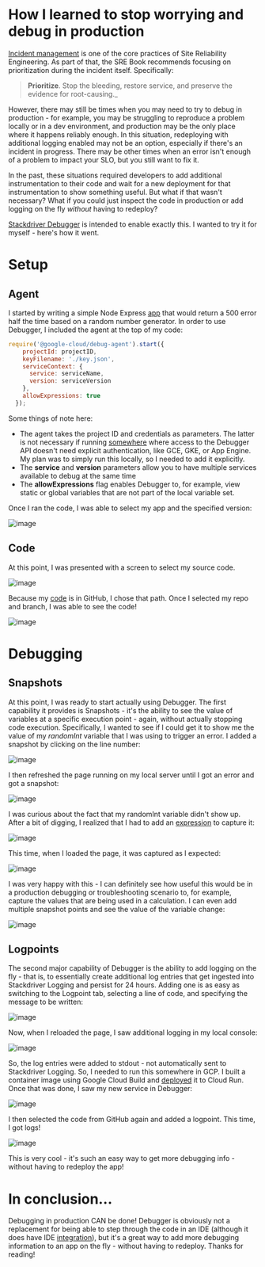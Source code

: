 # How I learned to stop worrying and debug in production

[Incident management](https://landing.google.com/sre/sre-book/chapters/managing-incidents/) is one of the core practices of Site Reliability Engineering.  As part of that, the SRE Book recommends focusing on prioritization during the incident itself.  Specifically:

> **Prioritize**. Stop the bleeding, restore service, and preserve the evidence for root-causing._

However, there may still be times when you may need to try to debug in production - for example, you may be struggling to reproduce a problem locally or in a dev environment, and production may be the only place where it happens reliably enough.  In this situation, redeploying with additional logging enabled may not be an option, especially if there's an incident in progress.  There may be other times when an error isn't enough of a problem to impact your SLO, but you still want to fix it.  

In the past, these situations required developers to add additional instrumentation to their code and wait for a new deployment for that instrumentation to show something useful. But what if that wasn't necessary? What if you could just inspect the code in production or add logging on the fly _without_ having to redeploy?  

[Stackdriver Debugger](https://cloud.google.com/debugger/) is intended to enable exactly this.  I wanted to try it for myself - here's how it went.

# Setup

## Agent

I started by writing a simple Node Express [app](https://github.com/yuriatgoogle/stack-doctor/tree/master/debugger-demo) that would return a 500 error half the time based on a random number generator.  In order to use Debugger, I included the agent at the top of my code:

```javascript
require('@google-cloud/debug-agent').start({
    projectId: projectID,
    keyFilename: './key.json',
    serviceContext: {
      service: serviceName,
      version: serviceVersion
    },
    allowExpressions: true
  });
```

Some things of note here:

+   The agent takes the project ID and credentials as parameters.  The latter is not necessary if running [somewhere](https://cloud.google.com/debugger/docs/setup/nodejs) where access to the Debugger API doesn't need explicit authentication, like GCE, GKE, or App Engine.  My plan was to simply run this locally, so I needed to add it explicitly.
+   The **service** and **version** parameters allow you to have multiple services available to debug at the same time
+   The **allowExpressions** flag enables Debugger to, for example, view static or global variables that are not part of the local variable set.

Once I ran the code, I was able to select my app and the specified version:

![image](https://github.com/yuriatgoogle/stack-doctor/raw/master/debugger-demo/images/1.png)

## Code

At this point, I was presented with a screen to select my source code.

![image](https://github.com/yuriatgoogle/stack-doctor/raw/master/debugger-demo/images/2.png)

Because my [code](https://github.com/yuriatgoogle/stack-doctor/tree/master/debugger-demo) is in GitHub, I chose that path.  Once I selected my repo and branch, I was able to see the code!

![image](https://github.com/yuriatgoogle/stack-doctor/raw/master/debugger-demo/images/3.png)

# Debugging

## Snapshots

At this point, I was ready to start actually using Debugger.  The first capability it provides is Snapshots - it's the ability to see the value of variables at a specific execution point - again, without actually stopping code execution.  Specifically, I wanted to see if I could get it to show me the value of my _randomInt_ variable that I was using to trigger an error.  I added a snapshot by clicking on the line number:

![image](https://github.com/yuriatgoogle/stack-doctor/raw/master/debugger-demo/images/4.png)

I then refreshed the page running on my local server until I got an error and got a snapshot:

![image](https://github.com/yuriatgoogle/stack-doctor/raw/master/debugger-demo/images/5.png)

I was curious about the fact that my randomInt variable didn't show up.  After a bit of digging, I realized that I had to add an [expression](https://cloud.google.com/debugger/docs/using/snapshots#expressions_optional) to capture it:

![image](https://github.com/yuriatgoogle/stack-doctor/raw/master/debugger-demo/images/6.png)

This time, when I loaded the page, it was captured as I expected:

![image](https://github.com/yuriatgoogle/stack-doctor/raw/master/debugger-demo/images/7.png)

I was very happy with this - I can definitely see how useful this would be in a production debugging or troubleshooting scenario to, for example, capture the values that are being used in a calculation.  I can even add multiple snapshot points and see the value of the variable change:

![image](https://github.com/yuriatgoogle/stack-doctor/raw/master/debugger-demo/images/8.png)

## Logpoints

The second major capability of Debugger is the ability to add logging on the fly - that is, to essentially create additional log entries that get ingested into Stackdriver Logging and persist for 24 hours.  Adding one is as easy as switching to the Logpoint tab, selecting a line of code, and specifying the message to be written:

![image](https://github.com/yuriatgoogle/stack-doctor/raw/master/debugger-demo/images/9.png)

Now, when I reloaded the page, I saw additional logging in my local console:

![image](https://github.com/yuriatgoogle/stack-doctor/raw/master/debugger-demo/images/10.png)

So, the log entries were added to stdout - not automatically sent to Stackdriver Logging.  So, I needed to run this somewhere in GCP.  I built a container image using Google Cloud Build and [deployed](https://cloud.google.com/run/docs/quickstarts/build-and-deploy) it to Cloud Run.  Once that was done, I saw my new service in Debugger:

![image](https://github.com/yuriatgoogle/stack-doctor/raw/master/debugger-demo/images/11.png)

I then selected the code from GitHub again and added a logpoint.  This time, I got logs!

![image](https://github.com/yuriatgoogle/stack-doctor/raw/master/debugger-demo/images/12.png)

This is very cool - it's such an easy way to get more debugging info - without having to redeploy the app!

# In conclusion…

Debugging in production CAN be done!  Debugger is obviously not a replacement for being able to step through the code in an IDE (although it does have IDE [integration](https://cloud.google.com/code/docs/intellij/debugger)), but it's a great way to add more debugging information to an app on the fly - without having to redeploy.  Thanks for reading!